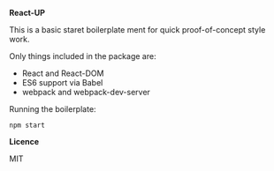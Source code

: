 **React-UP**

This is a basic staret boilerplate ment for quick proof-of-concept style work.

Only things included in the package are:

- React and React-DOM
- ES6 support via Babel
- webpack and webpack-dev-server

Running the boilerplate:

`npm start`

**Licence**

MIT